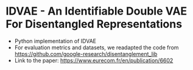 # IDVAE - An Identifiable Double VAE For Disentangled Representations

- Python implementation of IDVAE
- For evaluation metrics and datasets, we readapted the code from https://github.com/google-research/disentanglement_lib
- Link to the paper: https://www.eurecom.fr/en/publication/6602
